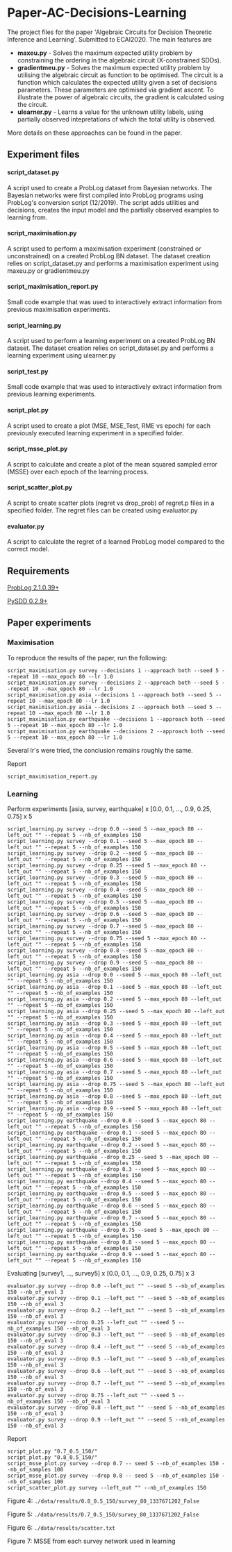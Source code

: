# Paper-AC-Decisions-Learning

The project files for the paper 'Algebraic Circuits for Decision Theoretic Inference and Learning'. Submitted to ECAI2020.
The main features are 
* **maxeu.py** - Solves the maximum expected utility problem by constraining the ordering in the algebraic circuit (X-constrained SDDs).
* **gradientmeu.py** - Solves the maximum expected utility problem by utilising the algebraic circuit as function to be optimised. The circuit is a function which calculates the expected utility given a set of decisions parameters. These parameters are optimised via gradient ascent. To illustrate the power of algebraic circuits, the gradient is calculated using the circuit.
* **ulearner.py** - Learns a value for the unknown utility labels, using partially observed intepretations of which the total utility is observed.

More details on these approaches can be found in the paper.

## Experiment files

#### script_dataset.py
A script used to create a ProbLog dataset from Bayesian networks. The Bayesian networks were first compiled into ProbLog programs using ProbLog's conversion script (12/2019). The script adds utilities and decisions, creates the input model and the partially observed examples to learning from. 

#### script_maximisation.py
A script used to perform a maximisation experiment (constrained or unconstrained) on a created ProbLog BN dataset.
The dataset creation relies on script_dataset.py and performs a maximisation experiment using maxeu.py or gradientmeu.py

#### script_maximisation_report.py
Small code example that was used to interactively extract information from previous maximisation experiments.

#### script_learning.py
A script used to perform a learning experiment on a created ProbLog BN dataset.
The dataset creation relies on script_dataset.py and performs a learning experiment
using ulearner.py

#### script_test.py
Small code example that was used to interactively extract information from previous learning experiments.

#### script_plot.py
A script used to create a plot (MSE, MSE_Test, RME vs epoch) for each previously executed learning experiment 
in a specified folder.

#### script_msse_plot.py
A script to calculate and create a plot of the mean squared sampled error (MSSE) over each epoch of the learning process.

#### script_scatter_plot.py
A script to create scatter plots (regret vs drop_prob) of regret.p files in a specified folder. The regret files can be 
created using evaluator.py

#### evaluator.py
A script to calculate the regret of a learned ProbLog model compared to the correct model.

## Requirements

[ProbLog 2.1.0.39+](https://dtai.cs.kuleuven.be/problog/)

[PySDD 0.2.9+](https://github.com/wannesm/PySDD)

## Paper experiments

### Maximisation
To reproduce the results of the paper, run the following:
```
script_maximisation.py survey --decisions 1 --approach both --seed 5 --repeat 10 --max_epoch 80 --lr 1.0
script_maximisation.py survey --decisions 2 --approach both --seed 5 --repeat 10 --max_epoch 80 --lr 1.0
script_maximisation.py asia --decisions 1 --approach both --seed 5 --repeat 10 --max_epoch 80 --lr 1.0
script_maximisation.py asia --decisions 2 --approach both --seed 5 --repeat 10 --max_epoch 80 --lr 1.0
script_maximisation.py earthquake --decisions 1 --approach both --seed 5 --repeat 10 --max_epoch 80 --lr 1.0
script_maximisation.py earthquake --decisions 2 --approach both --seed 5 --repeat 10 --max_epoch 80 --lr 1.0
```
Several lr's were tried, the conclusion remains roughly the same.

Report
```
script_maximisation_report.py
```

### Learning
Perform experiments [asia, survey, earthquake] x [0.0, 0.1, ..., 0.9, 0.25, 0.75] x 5
```
script_learning.py survey --drop 0.0 --seed 5 --max_epoch 80 --left_out "" --repeat 5 --nb_of_examples 150
script_learning.py survey --drop 0.1 --seed 5 --max_epoch 80 --left_out "" --repeat 5 --nb_of_examples 150
script_learning.py survey --drop 0.2 --seed 5 --max_epoch 80 --left_out "" --repeat 5 --nb_of_examples 150
script_learning.py survey --drop 0.25 --seed 5 --max_epoch 80 --left_out "" --repeat 5 --nb_of_examples 150
script_learning.py survey --drop 0.3 --seed 5 --max_epoch 80 --left_out "" --repeat 5 --nb_of_examples 150
script_learning.py survey --drop 0.4 --seed 5 --max_epoch 80 --left_out "" --repeat 5 --nb_of_examples 150
script_learning.py survey --drop 0.5 --seed 5 --max_epoch 80 --left_out "" --repeat 5 --nb_of_examples 150
script_learning.py survey --drop 0.6 --seed 5 --max_epoch 80 --left_out "" --repeat 5 --nb_of_examples 150
script_learning.py survey --drop 0.7 --seed 5 --max_epoch 80 --left_out "" --repeat 5 --nb_of_examples 150
script_learning.py survey --drop 0.75 --seed 5 --max_epoch 80 --left_out "" --repeat 5 --nb_of_examples 150
script_learning.py survey --drop 0.8 --seed 5 --max_epoch 80 --left_out "" --repeat 5 --nb_of_examples 150
script_learning.py survey --drop 0.9 --seed 5 --max_epoch 80 --left_out "" --repeat 5 --nb_of_examples 150
script_learning.py asia --drop 0.0 --seed 5 --max_epoch 80 --left_out "" --repeat 5 --nb_of_examples 150
script_learning.py asia --drop 0.1 --seed 5 --max_epoch 80 --left_out "" --repeat 5 --nb_of_examples 150
script_learning.py asia --drop 0.2 --seed 5 --max_epoch 80 --left_out "" --repeat 5 --nb_of_examples 150
script_learning.py asia --drop 0.25 --seed 5 --max_epoch 80 --left_out "" --repeat 5 --nb_of_examples 150
script_learning.py asia --drop 0.3 --seed 5 --max_epoch 80 --left_out "" --repeat 5 --nb_of_examples 150
script_learning.py asia --drop 0.4 --seed 5 --max_epoch 80 --left_out "" --repeat 5 --nb_of_examples 150
script_learning.py asia --drop 0.5 --seed 5 --max_epoch 80 --left_out "" --repeat 5 --nb_of_examples 150
script_learning.py asia --drop 0.6 --seed 5 --max_epoch 80 --left_out "" --repeat 5 --nb_of_examples 150
script_learning.py asia --drop 0.7 --seed 5 --max_epoch 80 --left_out "" --repeat 5 --nb_of_examples 150
script_learning.py asia --drop 0.75 --seed 5 --max_epoch 80 --left_out "" --repeat 5 --nb_of_examples 150
script_learning.py asia --drop 0.8 --seed 5 --max_epoch 80 --left_out "" --repeat 5 --nb_of_examples 150
script_learning.py asia --drop 0.9 --seed 5 --max_epoch 80 --left_out "" --repeat 5 --nb_of_examples 150
script_learning.py earthquake --drop 0.0 --seed 5 --max_epoch 80 --left_out "" --repeat 5 --nb_of_examples 150
script_learning.py earthquake --drop 0.1 --seed 5 --max_epoch 80 --left_out "" --repeat 5 --nb_of_examples 150
script_learning.py earthquake --drop 0.2 --seed 5 --max_epoch 80 --left_out "" --repeat 5 --nb_of_examples 150
script_learning.py earthquake --drop 0.25 --seed 5 --max_epoch 80 --left_out "" --repeat 5 --nb_of_examples 150
script_learning.py earthquake --drop 0.3 --seed 5 --max_epoch 80 --left_out "" --repeat 5 --nb_of_examples 150
script_learning.py earthquake --drop 0.4 --seed 5 --max_epoch 80 --left_out "" --repeat 5 --nb_of_examples 150
script_learning.py earthquake --drop 0.5 --seed 5 --max_epoch 80 --left_out "" --repeat 5 --nb_of_examples 150
script_learning.py earthquake --drop 0.6 --seed 5 --max_epoch 80 --left_out "" --repeat 5 --nb_of_examples 150
script_learning.py earthquake --drop 0.7 --seed 5 --max_epoch 80 --left_out "" --repeat 5 --nb_of_examples 150
script_learning.py earthquake --drop 0.75 --seed 5 --max_epoch 80 --left_out "" --repeat 5 --nb_of_examples 150
script_learning.py earthquake --drop 0.8 --seed 5 --max_epoch 80 --left_out "" --repeat 5 --nb_of_examples 150
script_learning.py earthquake --drop 0.9 --seed 5 --max_epoch 80 --left_out "" --repeat 5 --nb_of_examples 150
```

Evaluating [survey1, ..., survey5] x [0.0, 0.1, ..., 0.9, 0.25, 0.75] x 3
```
evaluator.py survey --drop 0.0 --left_out "" --seed 5 --nb_of_examples 150 --nb_of_eval 3
evaluator.py survey --drop 0.1 --left_out "" --seed 5 --nb_of_examples 150 --nb_of_eval 3
evaluator.py survey --drop 0.2 --left_out "" --seed 5 --nb_of_examples 150 --nb_of_eval 3
evaluator.py survey --drop 0.25 --left_out "" --seed 5 --nb_of_examples 150 --nb_of_eval 3
evaluator.py survey --drop 0.3 --left_out "" --seed 5 --nb_of_examples 150 --nb_of_eval 3
evaluator.py survey --drop 0.4 --left_out "" --seed 5 --nb_of_examples 150 --nb_of_eval 3
evaluator.py survey --drop 0.5 --left_out "" --seed 5 --nb_of_examples 150 --nb_of_eval 3
evaluator.py survey --drop 0.6 --left_out "" --seed 5 --nb_of_examples 150 --nb_of_eval 3
evaluator.py survey --drop 0.7 --left_out "" --seed 5 --nb_of_examples 150 --nb_of_eval 3
evaluator.py survey --drop 0.75 --left_out "" --seed 5 --nb_of_examples 150 --nb_of_eval 3
evaluator.py survey --drop 0.8 --left_out "" --seed 5 --nb_of_examples 150 --nb_of_eval 3
evaluator.py survey --drop 0.9 --left_out "" --seed 5 --nb_of_examples 150 --nb_of_eval 3
```

Report
```
script_plot.py "0.7_0.5_150/"
script_plot.py "0.8_0.5_150/"
script_msse_plot.py survey --drop 0.7 -- seed 5 --nb_of_examples 150 --nb_of_samples 100
script_msse_plot.py survey --drop 0.8 -- seed 5 --nb_of_examples 150 --nb_of_samples 100
script_scatter_plot.py survey --left_out "" --nb_of_examples 150
```

Figure 4: `./data/results/0.8_0.5_150/survey_80_1337671202_False`

Figure 5: `./data/results/0.7_0.5_150/survey_80_1337671202_False`

Figure 6: `./data/results/scatter.txt`

Figure 7: MSSE from each survey network used in learning
